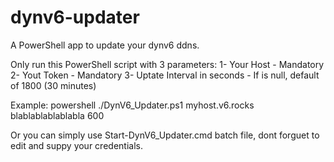 # dynv6-updater
A PowerShell app to update your dynv6 ddns.

Only run this PowerShell script with 3 parameters:
1- Your Host - Mandatory
2- Yout Token - Mandatory
3- Uptate Interval in seconds - If is null, default of 1800 (30 minutes) 

Example: powershell ./DynV6_Updater.ps1 myhost.v6.rocks blablablablablabla 600

Or you can simply use Start-DynV6_Updater.cmd batch file, dont forguet to edit
and suppy your credentials.
